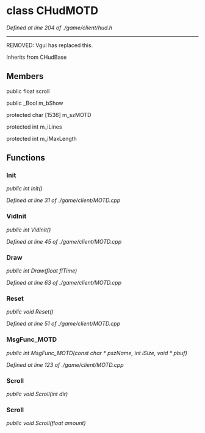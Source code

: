 # class CHudMOTD

*Defined at line 204 of ./game/client/hud.h*

-----------------------------------------------------

 REMOVED: Vgui has replaced this.



Inherits from CHudBase



## Members

public float scroll

public _Bool m_bShow

protected char [1536] m_szMOTD

protected int m_iLines

protected int m_iMaxLength



## Functions

### Init

*public int Init()*

*Defined at line 31 of ./game/client/MOTD.cpp*

### VidInit

*public int VidInit()*

*Defined at line 45 of ./game/client/MOTD.cpp*

### Draw

*public int Draw(float flTime)*

*Defined at line 63 of ./game/client/MOTD.cpp*

### Reset

*public void Reset()*

*Defined at line 51 of ./game/client/MOTD.cpp*

### MsgFunc_MOTD

*public int MsgFunc_MOTD(const char * pszName, int iSize, void * pbuf)*

*Defined at line 123 of ./game/client/MOTD.cpp*

### Scroll

*public void Scroll(int dir)*

### Scroll

*public void Scroll(float amount)*



